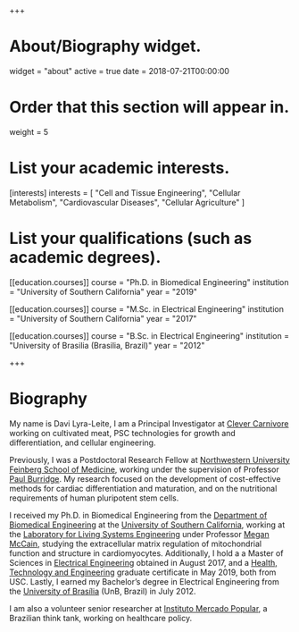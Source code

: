 +++
# About/Biography widget.
widget = "about"
active = true
date = 2018-07-21T00:00:00

# Order that this section will appear in.
weight = 5

# List your academic interests.
[interests]
  interests = [
    "Cell and Tissue Engineering",
    "Cellular Metabolism",
    "Cardiovascular Diseases",
    "Cellular Agriculture"
  ]

# List your qualifications (such as academic degrees).
[[education.courses]]
  course = "Ph.D. in Biomedical Engineering"
  institution = "University of Southern California"
  year = "2019"

[[education.courses]]
  course = "M.Sc. in Electrical Engineering"
  institution = "University of Southern California"
  year = "2017"

[[education.courses]]
  course = "B.Sc. in Electrical Engineering"
  institution = "University of Brasilia (Brasilia, Brazil)"
  year = "2012"
 
+++

# Biography

My name is Davi Lyra-Leite, I am a Principal Investigator at [Clever Carnivore](https://www.clevercarnivore.com) working on cultivated meat, PSC technologies for growth and differentiation, and cellular engineering.

Previously, I was a Postdoctoral Research Fellow at [Northwestern University Feinberg School of Medicine](https://labs.feinberg.northwestern.edu/burridge/), working under the supervision of Professor [Paul Burridge](https://www.pharm.northwestern.edu/faculty/profile.html?xid=32270). My research focused on the development of cost-effective methods for cardiac differentiation and maturation, and on the nutritional requirements of human pluripotent stem cells.

I received my Ph.D. in Biomedical Engineering from the [Department of Biomedical Engineering](http://bme.usc.edu) at the [University of Southern California](http://usc.edu), working at the [Laboratory for Living Systems Engineering](http://livingsystemsengineering.usc.edu) under Professor [Megan McCain](https://viterbi.usc.edu/directory/faculty/McCain/Megan), studying the extracellular matrix regulation of mitochondrial function and structure in cardiomyocytes. Additionally, I hold a a Master of Sciences in [Electrical Engineering](https://minghsiehee.usc.edu/academics/ms/) obtained in August 2017, and a [Health, Technology and Engineering](http://hte.usc.edu) graduate certificate in May 2019, both from USC. Lastly, I earned my Bachelor’s degree in Electrical Engineering from the [University of Brasília](http://unb.br) (UnB, Brazil) in July 2012.

I am also a volunteer senior researcher at [Instituto Mercado Popular](http://mercadopopular.org), a Brazilian think tank, working on healthcare policy.
